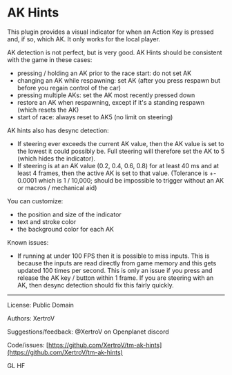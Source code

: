 #  AK Hints

This plugin provides a visual indicator for when an Action Key is pressed and, if so, which AK. It only works for the local player.

AK detection is not perfect, but is very good. AK Hints should be consistent with the game in these cases:
* pressing / holding an AK prior to the race start: do not set AK
* changing an AK while respawning: set AK (after you press respawn but before you regain control of the car)
* pressing multiple AKs: set the AK most recently pressed down
* restore an AK when respawning, except if it's a standing respawn (which resets the AK)
* start of race: always reset to AK5 (no limit on steering)

AK hints also has desync detection:
- If steering ever exceeds the current AK value, then the AK value is set to the lowest it could possibly be. Full steering will therefore set the AK to 5 (which hides the indicator).
- If steering is at an AK value (0.2, 0.4, 0.6, 0.8) for at least 40 ms and at least 4 frames, then the active AK is set to that value. (Tolerance is +- 0.0001 which is 1 / 10,000; should be impossible to trigger without an AK or macros / mechanical aid)

You can customize:
- the position and size of the indicator
- text and stroke color
- the background color for each AK

Known issues:

- If running at under 100 FPS then it is possible to miss inputs. This is because the inputs are read directly from game memory and this gets updated 100 times per second. This is only an issue if you press and release the AK key / button within 1 frame. If you are steering with an AK, then desync detection should fix this fairly quickly.

---

License: Public Domain

Authors: XertroV

Suggestions/feedback: @XertroV on Openplanet discord

Code/issues: [https://github.com/XertroV/tm-ak-hints](https://github.com/XertroV/tm-ak-hints)

GL HF
